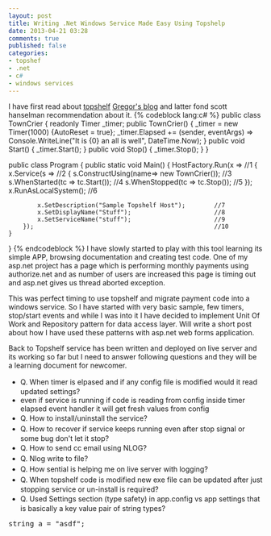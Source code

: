 ```yaml
---
layout: post
title: Writing .Net Windows Service Made Easy Using Topshelp
date: 2013-04-21 03:28
comments: true
published: false
categories:
- topshef
- .net
- c#
- windows services
---
```

I have first read about <a href="http://topshelf-project.com/">topshelf</a> <a href="http://gregorsuttie.com/2012/08/20/what-i-learned-last-week-13th-august-17th-august/">Gregor's blog</a> and latter fond scott hanselman recommendation about it.
{% codeblock lang:c# %}
public class TownCrier
{
    readonly Timer _timer;
    public TownCrier()
    {
        _timer = new Timer(1000) {AutoReset = true};
        _timer.Elapsed += (sender, eventArgs) =&gt; Console.WriteLine("It is {0} an all is well", DateTime.Now);
    }
    public void Start() { _timer.Start(); }
    public void Stop() { _timer.Stop(); }
}

public class Program
{
    public static void Main()
    {
        HostFactory.Run(x =&gt;                                 //1
        {
            x.Service(s =&gt;                        //2
            {
               s.ConstructUsing(name=&gt; new TownCrier());     //3
               s.WhenStarted(tc =&gt; tc.Start());              //4
               s.WhenStopped(tc =&gt; tc.Stop());               //5
            });
            x.RunAsLocalSystem();                            //6

            x.SetDescription("Sample Topshelf Host");        //7
            x.SetDisplayName("Stuff");                       //8
            x.SetServiceName("stuff");                       //9
        });                                                  //10
    }
}
{% endcodeblock %}
I have slowly started to play with this tool learning its simple APP, browsing documentation and creating test code. One of my asp.net project has a page which is performing monthly payments using authorize.net and as number of users are increased this page is timing out and asp.net gives us thread aborted exception.

This was perfect timing to use topshelf and migrate payment code into a windows service. So I have started with very basic sample, few timers, stop/start events and while I was into it I have decided to implement Unit Of Work and Repository pattern for data access layer. Will write a short post about how I have used these patterns with asp.net web forms application.

Back to Topshelf service has been written and deployed on live server and its working so far but I need to answer following questions and they will be a learning document for newcomer.
<ul>
	<li><span style="line-height: 21px;">Q. When timer is elpased and if any config file is modified would it read updated settings?</span></li>
	<li>even if service is running if code is reading from config inside timer elapsed event handler it will get fresh values from config</li>
	<li><span style="line-height: 21px;">Q. How to install/uninstall the service?</span></li>
	<li><span style="line-height: 21px;">Q. How to recover if service keeps running even after stop signal or some bug don't let it stop?</span></li>
	<li><span style="line-height: 21px;">Q. How to send cc email using NLOG?</span></li>
	<li><span style="line-height: 21px;">Q. Nlog write to file?</span></li>
	<li><span style="line-height: 21px;">Q. How sential is helping me on live server with logging?</span></li>
	<li><span style="line-height: 21px;">Q. When topshelf code is modified new exe file can be updated after just stopping service or un-install is required?</span></li>
	<li><span style="line-height: 21px;">Q. Used Settings section (type safety) in app.config vs app settings that is basically a key value pair of string types?</span></li>
</ul>
<pre class="c-sharp">string a = "asdf";</pre>
